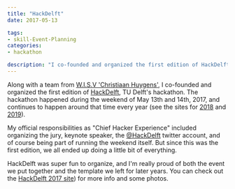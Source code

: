 ```yaml
---
title: "HackDelft"
date: 2017-05-13

tags:
- skill-Event-Planning
categories:
- hackathon

description: "I co-founded and organized the first edition of HackDelft, TU Delft's hackathon."
---
```


Along with a team from [W.I.S.V 'Christiaan Huygens'](https://ch.tudelft.nl/), I co-founded and organized the first edition of [HackDelft](https://2017.hackdelft.nl), TU Delft's hackathon. The hackathon happened during the weekend of May 13th and 14th, 2017, and continues to happen around that time every year (see the sites for [2018](https://2018.hackdelft.nl/) and [2019](https://2019.hackdelft.nl/)).

My official responsibilities as "Chief Hacker Experience" included organizing the jury, keynote speaker, the [@HackDelft](https://twitter.com/hackdelft) twitter account, and of course being part of running the weekend itself. But since this was the first edition, we all ended up doing a little bit of everything. 

HackDelft was super fun to organize, and I'm really proud of both the event we put together and the template we left for later years. You can check out the [HackDelft 2017 site](https://2017.hackdelft.nl)) for more info and some photos.